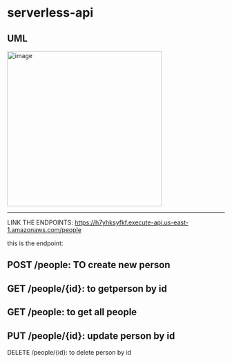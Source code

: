 # serverless-api
## UML
<img width="358" alt="image" src="https://github.com/FarrahYasin/serverless-api/assets/117269271/1bd8a2da-9d4a-44b3-8b32-4f76748a265b">

---

LINK THE ENDPOINTS: https://h7yhksyfkf.execute-api.us-east-1.amazonaws.com/people

this is the endpoint:

POST                /people: TO create new person
---

GET                  /people/{id}:  to getperson by id
---

GET                 /people: to  get all people
---

PUT                /people/{id}: update person by id
---

DELETE             /people/{id}: to delete person by id
